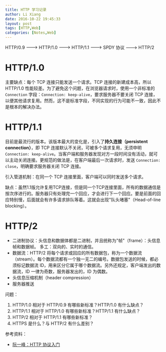 ```yaml
---
title: HTTP 学习记录
author: Li Xiang
date: 2016-10-22 19:45:33
layout: post
tags: [HTTP,Web]
categories: [Notes,Web]
---
```


HTTP/0.9 ---> HTTP/1.0 ---> HTTP/1.1 ---> SPDY 协议 ---> HTTP/2

# HTTP/1.0 #

主要缺点：每个 TCP 连接只能发送一个请求。TCP 连接的新建成本高，所以 HTTP/1.0 性能较差。为了避免这个问题，在浏览器请求时，使用一个非标准的 `Connection` 字段：`Connection: keep-alive`，要求服务器不要关闭 TCP 连接，以便其他请求复用。然而，这不是标准字段，不同实现的行为可能不一致，因此不是根本的解决办法。

# HTTP/1.1 #

目前是最流行的版本。该版本最大的变化是，引入了**持久连接（persistent connection）**，即 TCP 连接默认不关闭，可被多个请求复用，无须申明 `Connection: keep-alive`。当客户端和服务器发现对方一段时间没有活动，就可以主动关闭连接。更规范的做法是，在客户端最后一次请求时，发送 `Connection: close`，明确要求服务器关闭 TCP 连接。

引入管道机制：在同一个 TCP 连接里面，客户端可以同时发送多个请求。

缺点：虽然1.1版允许复用TCP连接，但是同一个TCP连接里面，所有的数据通信是按次序进行的。服务器只有处理完一个回应，才会进行下一个回应。要是前面的回应特别慢，后面就会有许多请求排队等着。这就会出现"队头堵塞"（Head-of-line blocking）。

# HTTP/2

- 二进制协议：头信息和数据体都是二进制，并且统称为"帧"（frame）：头信息帧和数据帧。
多工：双向的、实时的通信。
- 数据流：HTTP/2 将每个请求或回应的所有数据包，称为一个数据流（stream）。每个数据流都有一个独一无二的编号。数据包发送的时候，都必须标记数据流 ID，用来区分它属于哪个数据流。另外还规定，客户端发出的数据流，ID 一律为奇数，服务器发出的，ID 为偶数。
- 头信息压缩机制（header compression）
- 服务器推送

问题：

1. HTTP/1.0 相对于 HTTP/0.9 有哪些新标准？HTTP/1.0 有什么缺点？
2. HTTP/1.1 相对于 HTTP/1.0 有哪些新标准？HTTP/1.1 有什么缺点？
3. HTTP/2 相对于 HTTP/1.1 有哪些新标准？
4. HTTPS 是什么？与 HTTP/2 有什么差别？

参考资料：

- [阮一峰：HTTP 协议入门](http://www.ruanyifeng.com/blog/2016/08/http.html)
